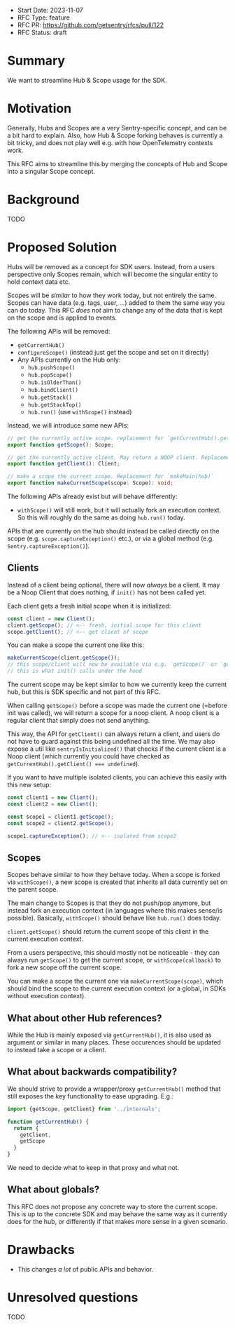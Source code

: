 - Start Date: 2023-11-07
- RFC Type: feature
- RFC PR: https://github.com/getsentry/rfcs/pull/122
- RFC Status: draft

# Summary

We want to streamline Hub & Scope usage for the SDK.

# Motivation

Generally, Hubs and Scopes are a very Sentry-specific concept, and can be a bit hard to explain. 
Also, how Hub & Scope forking behaves is currently a bit tricky, and does not play well e.g. with how OpenTelemetry contexts work.

This RFC aims to streamline this by merging the concepts of Hub and Scope into a singular Scope concept.

# Background

TODO

# Proposed Solution

Hubs will be removed as a concept for SDK users. 
Instead, from a users perspective only Scopes remain, which will become the singular entity to hold context data etc.

Scopes will be _similar_ to how they work today, but not entirely the same. 
Scopes can have data (e.g. tags, user, ...) added to them the same way you can do today. 
This RFC _does not_ aim to change any of the data that is kept on the scope and is applied to events.

The following APIs will be removed:

* `getCurrentHub()`
* `configureScope()` (instead just get the scope and set on it directly)
* Any APIs currently on the Hub only: 
  * `hub.pushScope()`
  * `hub.popScope()`
  * `hub.isOlderThan()`
  * `hub.bindClient()`
  * `hub.getStack()`
  * `hub.getStackTop()`
  * `hub.run()` (use `withScope()` instead)

Instead, we will introduce some new APIs:

```ts
// get the currently active scope. replacement for `getCurrentHub().getScope()`
export function getScope(): Scope;

// get the currently active client. May return a NOOP client. Replacement for `getCurrentHub().getClient()`.
export function getClient(): Client;

// make a scope the current scope. Replacement for `makeMain(hub)`
export function makeCurrentScope(scope: Scope): void;
```

The following APIs already exist but will behave differently:

* `withScope()` will still work, but it will actually fork an execution context. So this will roughly do the same as doing `hub.run()` today.

APIs that are currently on the hub should instead be called directly on the scope (e.g. `scope.captureException()` etc.), or via a global method (e.g. `Sentry.captureException()`).

## Clients

Instead of a client being optional, there will now _always_ be a client. It may be a Noop Client that does nothing, if `init()` has not been called yet.

Each client gets a fresh initial scope when it is initialized:

```js
const client = new Client();
client.getScope(); // <-- fresh, initial scope for this client
scope.getClient(); // <-- get client of scope
```

You can make a scope the current one like this:

```js
makeCurrentScope(client.getScope());
// this scope/client will now be available via e.g. `getScope()` or `getClient()`
// this is what init() calls under the hood
```

The current scope may be kept similar to how we currently keep the current hub, but this is SDK specific and not part of this RFC.

When calling `getScope()` before a scope was made the current one (=before init was called), we will return a scope for a noop client. 
A noop client is a regular client that simply does not send anything.

This way, the API for `getClient()` can always return a client, and users do not have to guard against this being undefined all the time. 
We may also expose a util like `sentryIsInitialized()` that checks if the current client is a Noop client (which currently you could have checked as `getCurrentHub().getClient() === undefined`).

If you want to have multiple isolated clients, you can achieve this easily with this new setup:

```js
const client1 = new Client();
const client2 = new Client();

const scope1 = client1.getScope();
const scope2 = client2.getScope();

scope1.captureException(); // <-- isolated from scope2
```

## Scopes

Scopes behave similar to how they behave today. 
When a scope is forked via `withScope()`, a new scope is created that inherits all data currently set on the parent scope.

The main change to Scopes is that they do not push/pop anymore, but instead fork an execution context (in languages where this makes sense/is possible).
Basically, `withScope()` should behave like `hub.run()` does today.

`client.getScope()` should return the current scope of this client in the current execution context.

From a users perspective, this should mostly not be noticeable - they can always run `getScope()` to get the current scope, or `withScope(callback)` to fork a new scope off the current scope.

You can make a scope the current one via `makeCurrentScope(scope)`, which should bind the scope to the current execution context (or a global, in SDKs without execution context).

## What about other Hub references?

While the Hub is mainly exposed via `getCurrentHub()`, it is also used as argument or similar in many places. 
These occurences should be updated to instead take a scope or a client.

## What about backwards compatibility?

We should strive to provide a wrapper/proxy `getCurrentHub()` method that still exposes the key functionality to ease upgrading. E.g.:

```js
import {getScope, getClient} from '../internals';

function getCurrentHub() {
  return {
    getClient,
    getScope
  }
}
```

We need to decide what to keep in that proxy and what not.

## What about globals?

This RFC does not propose any concrete way to store the current scope. This is up to the concrete SDK and may behave the same way as it currently does for the hub, or differently if that makes more sense in a given scenario.

# Drawbacks

* This changes _a lot_ of public APIs and behavior.

# Unresolved questions

TODO
